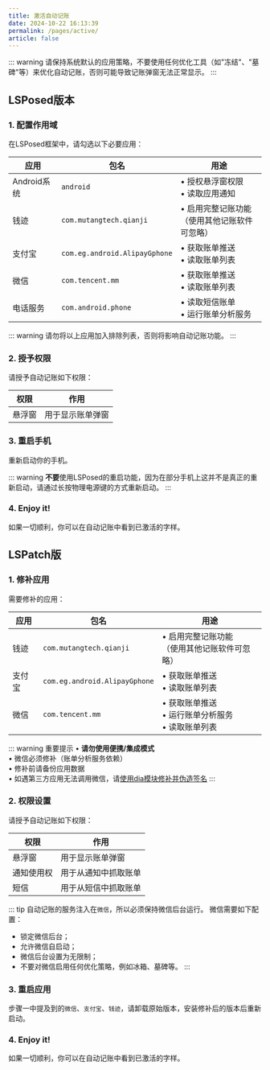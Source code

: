 ```yaml
---
title: 激活自动记账
date: 2024-10-22 16:13:39
permalink: /pages/active/
article: false
---
```


::: warning
请保持系统默认的应用策略，不要使用任何优化工具（如"冻结"、"墓碑"等）来优化自动记账，否则可能导致记账弹窗无法正常显示。
:::

## LSPosed版本

### 1. 配置作用域

在LSPosed框架中，请勾选以下必要应用：

| 应用 | 包名 | 用途 |
|-----|-----|-----|
| Android系统 | `android` | • 授权悬浮窗权限<br>• 读取应用通知 |
| 钱迹 | `com.mutangtech.qianji` | • 启用完整记账功能<br>（使用其他记账软件可忽略） |
| 支付宝 | `com.eg.android.AlipayGphone` | • 获取账单推送<br>• 读取账单列表 |
| 微信 | `com.tencent.mm` | • 获取账单推送<br>• 读取账单列表 |
| 电话服务 | `com.android.phone` | • 读取短信账单<br>• 运行账单分析服务 |

::: warning
请勿将以上应用加入排除列表，否则将影响自动记账功能。
:::

### 2. 授予权限

请授予自动记账如下权限：

| 权限  | 作用       |
|-----|----------|
| 悬浮窗 | 用于显示账单弹窗 | 

### 3. 重启手机

重新启动你的手机。

::: warning
 **不要**使用LSPosed的重启功能，因为在部分手机上这并不是真正的重新启动，请通过长按物理电源键的方式重新启动。
:::

### 4. Enjoy it!

如果一切顺利，你可以在自动记账中看到已激活的字样。

## LSPatch版

### 1. 修补应用

需要修补的应用：

| 应用 | 包名 | 用途 |
|-----|-----|-----|
| 钱迹 | `com.mutangtech.qianji` | • 启用完整记账功能<br>（使用其他记账软件可忽略） |
| 支付宝 | `com.eg.android.AlipayGphone` | • 获取账单推送<br>• 读取账单列表 |
| 微信 | `com.tencent.mm` | • 获取账单推送<br>• 运行账单分析服务<br>• 读取账单列表 |

::: warning 重要提示
• **请勿使用便携/集成模式**  
• 微信必须修补（账单分析服务依赖）  
• 修补前请备份应用数据  
• 如遇第三方应用无法调用微信，请[使用dia模块修补并伪造签名]()
:::

### 2. 权限设置

请授予自动记账如下权限：

| 权限    | 作用         |
|-------|------------|
| 悬浮窗   | 用于显示账单弹窗   |
| 通知使用权 | 用于从通知中抓取账单 |
| 短信    | 用于从短信中抓取账单 |
::: tip
自动记账的服务注入在`微信`，所以必须保持微信后台运行。
微信需要如下配置：
- 锁定微信后台；
- 允许微信自启动；
- 微信后台设置为无限制；
- 不要对微信启用任何优化策略，例如冰箱、墓碑等。
:::

### 3. 重启应用

步骤一中提及到的`微信`、`支付宝`、`钱迹`，请卸载原始版本，安装修补后的版本后重新启动。

### 4. Enjoy it!

如果一切顺利，你可以在自动记账中看到已激活的字样。
